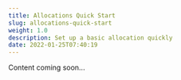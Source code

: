 ```yaml
---
title: Allocations Quick Start
slug: allocations-quick-start
weight: 1.0
description: Set up a basic allocation quickly
date: 2022-01-25T07:40:19
---
```


Content coming soon...
